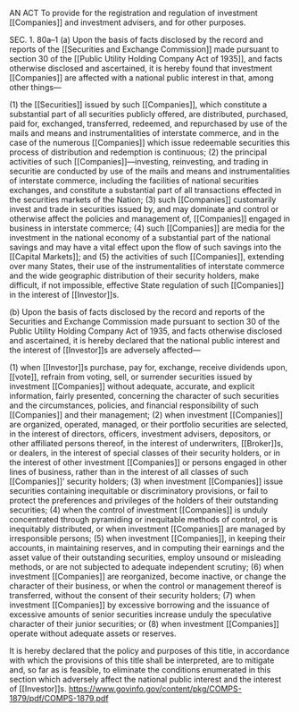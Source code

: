 AN ACT To provide for the registration and regulation of investment [[Companies]] and investment advisers, and for other purposes.

SEC. 1. 80a–1 (a) Upon the basis of facts disclosed by the record and reports of the [[Securities and Exchange Commission]] made pursuant to section 30 of the [[Public Utility Holding Company Act of 1935]], and facts otherwise disclosed and ascertained, it is hereby found that investment [[Companies]] are affected with a national public interest in that, among other things—

(1) the [[Securities]] issued by such [[Companies]], which constitute a substantial part of all securities publicly offered, are distributed, purchased, paid for, exchanged, transferred, redeemed, and repurchased by use of the mails and means and instrumentalities of interstate commerce, and in the case of the numerous [[Companies]] which issue redeemable securities this process of distribution and redemption is continuous;
(2) the principal activities of such [[Companies]]—investing, reinvesting, and trading in securitie are conducted by use of the mails and means and instrumentalities of interstate commerce, including the facilities of national securities exchanges, and constitute a substantial part of all transactions effected in the securities markets of the Nation;
(3) such [[Companies]] customarily invest and trade in securities issued by, and may dominate and control or otherwise affect the policies and management of, [[Companies]] engaged in business in interstate commerce;
(4) such [[Companies]] are media for the investment in the national economy of a substantial part of the national savings and may have a vital effect upon the flow of such savings into the [[Capital Markets]]; and
(5) the activities of such [[Companies]], extending over many States, their use of the instrumentalities of interstate commerce and the wide geographic distribution of their security holders, make difficult, if not impossible, effective State regulation of such [[Companies]] in the interest of [[Investor]]s.

(b) Upon the basis of facts disclosed by the record and reports of the Securities and Exchange Commission made pursuant to section 30 of the Public Utility Holding Company Act of 1935, and facts otherwise disclosed and ascertained, it is hereby declared that the national public interest and the interest of [[Investor]]s are adversely affected—

(1) when [[Investor]]s purchase, pay for, exchange, receive dividends upon, [[vote]], refrain from voting, sell, or surrender securities issued by investment [[Companies]] without adequate, accurate, and explicit information, fairly presented, concerning the character of such securities and the circumstances, policies, and financial responsibility of such [[Companies]] and their management;
(2) when investment [[Companies]] are organized, operated, managed, or their portfolio securities are selected, in the interest of directors, officers, investment advisers, depositors, or other affiliated persons thereof, in the interest of underwriters, [[Broker]]s, or dealers, in the interest of special classes of their security holders, or in the interest of other investment [[Companies]] or persons engaged in other lines of business, rather than in the interest of all classes of such [[Companies]]’ security holders;
(3) when investment [[Companies]] issue securities containing inequitable or discriminatory provisions, or fail to protect the preferences and privileges of the holders of their outstanding
securities;
(4) when the control of investment [[Companies]] is unduly concentrated through pyramiding or inequitable methods of control, or is inequitably distributed, or when investment [[Companies]] are managed by irresponsible persons;
(5) when investment [[Companies]], in keeping their accounts, in maintaining reserves, and in computing their earnings and the asset value of their outstanding securities, employ unsound or misleading methods, or are not subjected to adequate independent scrutiny;
(6) when investment [[Companies]] are reorganized, become inactive, or change the character of their business, or when the control or management thereof is transferred, without the consent of their security holders;
(7) when investment [[Companies]] by excessive borrowing and the issuance of excessive amounts of senior securities increase unduly the speculative character of their junior securities; or
(8) when investment [[Companies]] operate without adequate assets or reserves.

It is hereby declared that the policy and purposes of this title, in accordance with which the provisions of this title shall be interpreted, are to mitigate and, so far as is feasible, to eliminate the conditions enumerated in this section which adversely affect the national public interest and the interest of [[Investor]]s.
https://www.govinfo.gov/content/pkg/COMPS-1879/pdf/COMPS-1879.pdf